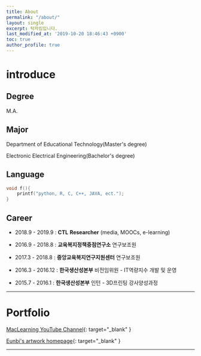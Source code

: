 ```yaml
---
title: About
permalink: "/about/"
layout: single
excerpt: 탁자킴입니다.
last_modified_at: '2019-10-20 18:46:43 +0900'
toc: true
author_profile: true
---
```

# introduce
## Degree

M.A.
## Major

Department of Educational Technology(Master's degree)

Electronic Electrical Engineering(Bachelor's degree)

## Language

~~~c
void f(){
	printf("python, R, C, C++, JAVA, ect.");
}
~~~



## Career

* 2018.9 - 2019.9 : **CTL** **Researcher** (media, MOOCs, e-learning)

* 2016.9 - 2018.8 : **교육복지정책중점연구소** 연구보조원

* 2017.3 - 2018.8 : **중앙교육복지연구지원센터** 연구보조원

* 2016.3 - 2016.12 : **한국생산성본부** 비전임위원 - IT역량지수 개발 및 운영

* 2015.7 - 2016.1 : **한국생산성본부** 인턴 - 3D프린팅 강사양성과정

---

# Portfolio

[MacLearning YouTube Channel](https://www.youtube.com/channel/UCwq1IYf7GhmJgJtqjbBX1IA?view_as=subscriber){: target="_blank" }

[Eunbi's artwork homepage](https://eunbi.kr){: target="_blank" }

---
